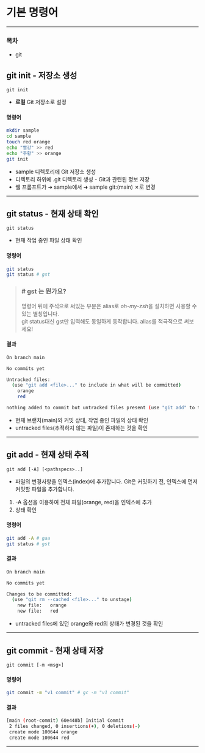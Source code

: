 # 기본 명령어
---

### 목차
- git

## git init - 저장소 생성
`` git init ``
- **로컬** Git 저장소로 설정

#### 명령어
```bash
mkdir sample
cd sample
touch red orange
echo "빨강" >> red
echo "주황" >> orange
git init
```

- sample 디렉토리에 Git 저장소 생성 <br>
- 디렉토리 하위에 .git 디렉토리 생성 - Git과 관련된 정보 저장 <br>
- 쉘 프롬프트가 ➜ sample에서 ➜ sample git:(main) ✗로 변경

---

## git status - 현재 상태 확인
`` git status ``
- 현재 작업 중인 파일 상태 확인

#### 명령어
```bash
git status
git status # gst
```
> ### # gst 는 뭔가요?
> 명령어 뒤에 주석으로 써있는 부분은 alias로 *oh-my-zsh*을 설치하면 사용할 수 있는 별칭입니다.<br>
> git status대신 gst만 입력해도 동일하게 동작합니다. alias를 적극적으로 써보세요! <br>

#### 결과
```bash
On branch main

No commits yet

Untracked files:
  (use "git add <file>..." to include in what will be committed)
	orange
	red

nothing added to commit but untracked files present (use "git add" to track)
```
- 현재 브랜치(main)와 커밋 상태, 작업 중인 파일의 상태 확인
- untracked files(추적하지 않는 파일)이 존재하는 것을 확인

---

## git add - 현재 상태 추적
`` git add [-A] [<pathspecs>..] ``

- 파일의 변경사항을 인덱스(index)에 추가합니다. Git은 커밋하기 전, 인덱스에 먼저 커밋할 파일을 추가합니다.

1. -A 옵션을 이용하여 전체 파일(orange, red)을 인덱스에 추가
2. 상태 확인

#### 명령어
```bash
git add -A # gaa
git status # gst
```

#### 결과
```bash
On branch main

No commits yet

Changes to be committed:
  (use "git rm --cached <file>..." to unstage)
	new file:   orange
	new file:   red
```

- untracked files에 있던 orange와 red의 상태가 변경된 것을 확인

---

## git commit - 현재 상태 저장
`` git commit [-m <msg>] ``

#### 명령어
```bash
git commit -m "v1 commit" # gc -m "v1 commit"
```

#### 결과
```bash
[main (root-commit) 60e448b] Initial Commit
 2 files changed, 0 insertions(+), 0 deletions(-)
 create mode 100644 orange
 create mode 100644 red
```

---
